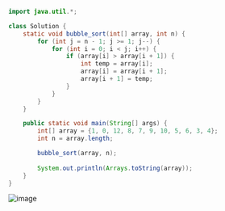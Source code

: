 ```java
import java.util.*;

class Solution {
    static void bubble_sort(int[] array, int n) {
        for (int j = n - 1; j >= 1; j--) {
            for (int i = 0; i < j; i++) {
                if (array[i] > array[i + 1]) {
                    int temp = array[i];
                    array[i] = array[i + 1];
                    array[i + 1] = temp;
                }
            }
        }
    }

    public static void main(String[] args) {
        int[] array = {1, 0, 12, 8, 7, 9, 10, 5, 6, 3, 4};
        int n = array.length;

        bubble_sort(array, n);
        
        System.out.println(Arrays.toString(array));
    }
}
```
![image](https://github.com/Mogana004/Leetcode_DSA/assets/92911280/1dfd892e-0137-4767-8d0e-ac53085a1ced)
